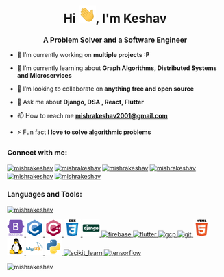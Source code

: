 <h1 align="center">Hi <img src="https://raw.githubusercontent.com/ABSphreak/ABSphreak/master/gifs/Hi.gif" width="40px" />, I'm Keshav</h1>
<h3 align="center">A Problem Solver and a Software Engineer </h3>


- 🔭 I’m currently working on **multiple projects :P**
- 🌱 I’m currently learning about **Graph Algorithms, Distributed Systems and Microservices**
- 👯 I’m looking to collaborate on **anything free and open source**

- 💬 Ask me about **Django, DSA , React, Flutter**

- 📫 How to reach me **mishrakeshav2001@gmail.com**

- ⚡ Fun fact **I love to solve algorithmic problems**

<h3 align="left">Connect with me:</h3>
<p align="left">
<a href="https://www.linkedin.com/in/keshav-mishra-912728173/" target="blank"><img align="center" src="https://cdn.jsdelivr.net/npm/simple-icons@3.0.1/icons/linkedin.svg" alt="mishrakeshav" height="30" width="40" /></a>
<a href="https://www.codechef.com/users/mishrakeshav" target="blank"><img align="center" src="https://cdn.jsdelivr.net/npm/simple-icons@3.1.0/icons/codechef.svg" alt="mishrakeshav" height="30" width="40" /></a>
<a href="https://www.hackerrank.com/mishrakeshav" target="blank"><img align="center" src="https://cdn.jsdelivr.net/npm/simple-icons@3.0.1/icons/hackerrank.svg" alt="mishrakeshav" height="30" width="40" /></a>
<a href="https://codeforces.com/profile/mishrakeshav" target="blank"><img align="center" src="https://cdn.jsdelivr.net/npm/simple-icons@3.0.1/icons/codeforces.svg" alt="mishrakeshav" height="30" width="40" /></a>
<a href="https://www.leetcode.com/mishrakeshav" target="blank"><img align="center" src="https://cdn.jsdelivr.net/npm/simple-icons@3.0.1/icons/leetcode.svg" alt="mishrakeshav" height="30" width="40" /></a>
 <a href="https://binarysearch.com/@/mishrakeshav" target="blank"><img align="center" src="https://cdn.jsdelivr.net/npm/simple-icons@3.0.1/icons/leetcode.svg" alt="mishrakeshav" height="30" width="40" /></a>
</p>


<h3 align="left">Languages and Tools:</h3>
 <a href="https://binarysearch.com/@/mishrakeshav" target="blank"><img align="center" src="https://cdn.jsdelivr.net/npm/simple-icons@3.0.1/icons/docker.svg" alt="mishrakeshav" height="30" width="40" /></a>
<p align="left"> <a href="https://getbootstrap.com" target="_blank"> <img src="https://raw.githubusercontent.com/devicons/devicon/master/icons/bootstrap/bootstrap-plain-wordmark.svg" alt="bootstrap" width="40" height="40"/> </a> <a href="https://www.cprogramming.com/" target="_blank"> <img src="https://raw.githubusercontent.com/devicons/devicon/master/icons/c/c-original.svg" alt="c" width="40" height="40"/> </a> <a href="https://www.w3schools.com/cpp/" target="_blank"> <img src="https://raw.githubusercontent.com/devicons/devicon/master/icons/cplusplus/cplusplus-original.svg" alt="cplusplus" width="40" height="40"/> </a> <a href="https://www.w3schools.com/css/" target="_blank"> <img src="https://raw.githubusercontent.com/devicons/devicon/master/icons/css3/css3-original-wordmark.svg" alt="css3" width="40" height="40"/> </a> <a href="https://www.djangoproject.com/" target="_blank"> <img src="https://raw.githubusercontent.com/devicons/devicon/master/icons/django/django-original.svg" alt="django" width="40" height="40"/> </a> <a href="https://firebase.google.com/" target="_blank"> <img src="https://www.vectorlogo.zone/logos/firebase/firebase-icon.svg" alt="firebase" width="40" height="40"/> </a> <a href="https://flutter.dev" target="_blank"> <img src="https://www.vectorlogo.zone/logos/flutterio/flutterio-icon.svg" alt="flutter" width="40" height="40"/> </a> <a href="https://cloud.google.com" target="_blank"> <img src="https://www.vectorlogo.zone/logos/google_cloud/google_cloud-icon.svg" alt="gcp" width="40" height="40"/> </a> <a href="https://git-scm.com/" target="_blank"> <img src="https://www.vectorlogo.zone/logos/git-scm/git-scm-icon.svg" alt="git" width="40" height="40"/> </a> <a href="https://www.w3.org/html/" target="_blank"> <img src="https://raw.githubusercontent.com/devicons/devicon/master/icons/html5/html5-original-wordmark.svg" alt="html5" width="40" height="40"/> </a> <a href="https://www.linux.org/" target="_blank"> <img src="https://raw.githubusercontent.com/devicons/devicon/master/icons/linux/linux-original.svg" alt="linux" width="40" height="40"/> </a> <a href="https://www.mysql.com/" target="_blank"> <img src="https://raw.githubusercontent.com/devicons/devicon/master/icons/mysql/mysql-original-wordmark.svg" alt="mysql" width="40" height="40"/> </a> <a href="https://www.python.org" target="_blank"> <img src="https://raw.githubusercontent.com/devicons/devicon/master/icons/python/python-original.svg" alt="python" width="40" height="40"/> </a> <a href="https://scikit-learn.org/" target="_blank"> <img src="https://upload.wikimedia.org/wikipedia/commons/0/05/Scikit_learn_logo_small.svg" alt="scikit_learn" width="40" height="40"/> </a> <a href="https://www.tensorflow.org" target="_blank"> <img src="https://www.vectorlogo.zone/logos/tensorflow/tensorflow-icon.svg" alt="tensorflow" width="40" height="40"/> </a> </p>

<p><img align="center" src="https://github-readme-streak-stats.herokuapp.com/?user=mishrakeshav&" alt="mishrakeshav" /></p>
<p align="center">


